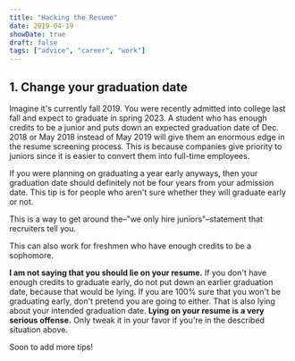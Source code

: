 ```yaml
---
title: "Hacking the Resume"
date: 2019-04-19
showDate: true
draft: false
tags: ["advice", "career", "work"]
---
```


## 1. Change your graduation date

Imagine it's currently fall 2019. You were recently admitted into college last fall and expect to graduate in spring 2023. A student who has enough credits to be a junior and puts down an expected graduation date of Dec. 2018 or May 2018 instead of May 2019 will give them an enormous edge in the resume screening process. This is because companies give priority to juniors since it is easier to convert them into full-time employees.

If you were planning on graduating a year early anyways, then your graduation date should definitely not be four years from your admission date. This tip is for people who aren't sure whether they will graduate early or not.

This is a way to get around the–"we only hire juniors"–statement that recruiters tell you.

This can also work for freshmen who have enough credits to be a sophomore.

**I am not saying that you should lie on your resume.** If you don't have enough credits to graduate early, do not put down an earlier graduation date, because that would be lying. If you are 100% sure that you won't be graduating early, don't pretend you are going to either. That is also lying about your intended graduation date. **Lying on your resume is a very serious offense.** Only tweak it in your favor if you're in the described situation above.

Soon to add more tips!